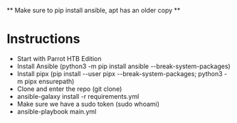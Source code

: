 ** Make sure to pip install ansible, apt has an older copy **

# Instructions
* Start with Parrot HTB Edition
* Install Ansible (python3 -m pip install ansible --break-system-packages)
* Install pipx (pip install --user pipx --break-system-packages; python3 -m pipx ensurepath)
* Clone and enter the repo (git clone)
* ansible-galaxy install -r requirements.yml
* Make sure we have a sudo token (sudo whoami)
* ansible-playbook main.yml
